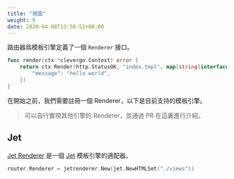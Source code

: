 ```yaml
---
title: "視圖"
weight: 9
date: 2020-04-08T13:50:52+08:00
---
```


路由器爲模板引擎定義了一個 `Renderer` 接口。

```go
func render(ctx *clevergo.Context) error {
    return ctx.Render(http.StatusOK, "index.tmpl", map[string]interface{}{
        "message": "hello world",
    })
}
```

在開始之前，我們需要註冊一個 Renderer，以下是目前支持的模板引擎。

> 可以自行實現其他引擎的 Renderer，並通過 PR 在這裏進行介紹。

## Jet

[Jet Renderer](https://github.com/clevergo/jetrenderer) 是一個 [Jet](https://github.com/cloudykit/jet)  模板引擎的適配器。

```go
router.Renderer = jetrenderer.New(jet.NewHTMLSet("./views"))
```
